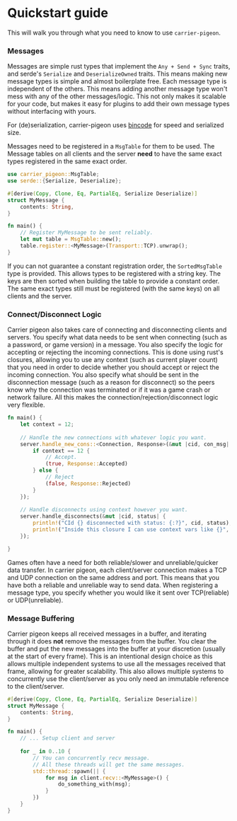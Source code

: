 # Quickstart guide

This will walk you through what you need to know to use `carrier-pigeon`.

### Messages

Messages are simple rust types that implement the `Any + Send + Sync` traits, and serde's `Serialize` and 
`DeserializeOwned` traits. This means making new message types is simple and almost boilerplate free. Each message type
is independent of the others. This means adding another message type won't mess with any of the other messages/logic.
This not only makes it scalable for your code, but makes it easy for plugins to add their own message types without
interfacing with yours.

For (de)serialization, carrier-pigeon uses [bincode](https://docs.rs/bincode/latest/bincode/) for speed and serialized
size.

Messages need to be registered in a `MsgTable` for them to be used. The Message tables on all clients and the server
**need** to have the same exact types registered in the same exact order.

```rust
use carrier_pigeon::MsgTable;
use serde::{Serialize, Deserialize};

#[derive(Copy, Clone, Eq, PartialEq, Serialize Deserialize)]
struct MyMessage {
    contents: String,
}

fn main() {
    // Register MyMessage to be sent reliably.
    let mut table = MsgTable::new();
    table.register::<MyMessage>(Transport::TCP).unwrap();
}
```

If you can not guarantee a constant registration order, the `SortedMsgTable` type is provided. This allows types to be
registered with a string key. The keys are then sorted when building the table to provide a constant order. The same
exact types still must be registered (with the same keys) on all clients and the server.

### Connect/Disconnect Logic
Carrier pigeon also takes care of connecting and disconnecting clients and servers. You specify what data needs to be 
sent when connecting (such as a password, or game version) in a message. You also specify the logic for accepting or 
rejecting the incoming connections. This is done using rust's closures, allowing you to use any context
(such as current player count) that you need in order to decide whether you should accept or reject the incoming 
connection. You also specify what should be sent in the disconnection message (such as a reason for disconnect) so the
peers know why the connection was terminated or if it was a game crash or network failure. All this makes the 
connection/rejection/disconnect logic very flexible.

```rust
fn main() {
    let context = 12;
    
    // Handle the new connections with whatever logic you want.
    server.handle_new_cons::<Connection, Response>(&mut |cid, con_msg| {
        if context == 12 {
            // Accept.
            (true, Response::Accepted)
        } else {
            // Reject
            (false, Response::Rejected)
        }
    });
    
    // Handle disconnects using context however you want.
    server.handle_disconnects(&mut |cid, status| {
        println!("CId {} disconnected with status: {:?}", cid, status);
        println!("Inside this closure I can use context vars like {}", context);
    });

}
```

Games often have a need for both reliable/slower and unreliable/quicker data transfer. In carrier pigeon, each
client/server connection makes a TCP and UDP connection on the same address and port. This means that you have both a
reliable and unreliable way to send data. When registering a message type, you specify whether you would like it sent
over TCP(reliable) or UDP(unreliable).

### Message Buffering
Carrier pigeon keeps all received messages in a buffer, and iterating through it does **not** remove the messages from
the buffer. You clear the buffer and put the new messages into the buffer at your discretion
(usually at the start of every frame). This is an intentional design choice as this allows multiple independent systems
to use all the messages received that frame, allowing for greater scalability. This also allows multiple systems to
concurrently use the client/server as you only need an immutable reference to the client/server.

```rust
#[derive(Copy, Clone, Eq, PartialEq, Serialize Deserialize)]
struct MyMessage {
    contents: String,
}

fn main() {
    // ... Setup client and server
    
    for _ in 0..10 {
        // You can concurrently recv message. 
        // All these threads will get the same messages.
        std::thread::spawn(|| {
            for msg in client.recv::<MyMessage>() {
                do_something_with(msg);
            }
        })
    }
}
```